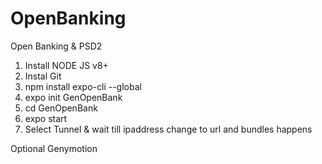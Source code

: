 # OpenBanking
Open Banking &amp; PSD2



1. Install NODE JS v8+
2. Instal Git
3. npm install expo-cli --global
4. expo init GenOpenBank
5. cd GenOpenBank
6. expo start
7. Select Tunnel & wait till ipaddress change to url and bundles happens


Optional Genymotion

